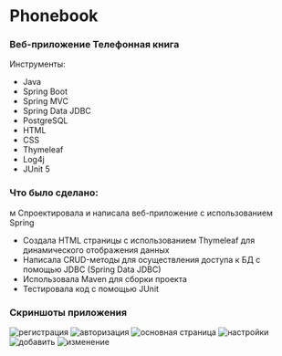 # Phonebook 
### Веб-приложение Телефонная книга
Инструменты:
* Java
* Spring Boot
* Spring MVC
* Spring Data JDBC
* PostgreSQL
* HTML
* CSS
* Thymeleaf
* Log4j
* JUnit 5
### Что было сделано:
м Спроектировала и написала веб-приложение с использованием Spring
* Создала HTML страницы с использованием Thymeleaf для
динамического отображения данных
* Написала CRUD-методы для осуществления доступа к БД с помощью
JDBC (Spring Data JDBC)
* Использовала Maven для сборки проекта
* Тестировала код с помощью JUnit
### Скриншоты приложения
![регистрация](https://user-images.githubusercontent.com/113788669/226177412-3136fefd-d49c-4439-9789-a9ba39bf3e4c.jpg)
![авторизация](https://user-images.githubusercontent.com/113788669/226177463-532218e5-8ab9-4784-a2c2-1410529b8cc5.jpg)
![основная страница](https://user-images.githubusercontent.com/113788669/226177472-694c0e08-99a2-455a-b4b8-023b1281d855.jpg)
![настройки](https://user-images.githubusercontent.com/113788669/226177490-fff53189-8258-4a36-85c9-3aeba17cfadd.jpg)
![добавить](https://user-images.githubusercontent.com/113788669/226177509-555f854d-b315-4519-b2f5-4d5ff9a5827c.jpg)
![изменение](https://user-images.githubusercontent.com/113788669/226177479-749b90e9-ceed-4019-bda8-38edadd14ea0.jpg)
